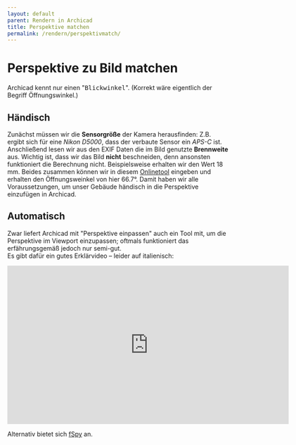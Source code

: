 ```yaml
---
layout: default
parent: Rendern in Archicad
title: Perspektive matchen
permalink: /rendern/perspektivmatch/
---
```

# Perspektive zu Bild matchen
Archicad kennt nur einen "<samp>Blickwinkel</samp>". (Korrekt wäre eigentlich der Begriff Öffnungswinkel.)

## Händisch
Zunächst müssen wir die **Sensorgröße** der Kamera herausfinden:
Z.B. ergibt sich für eine _Nikon D5000_, dass der verbaute Sensor ein _APS-C_ ist.
Anschließend lesen wir aus den EXIF Daten die im Bild genutzte **Brennweite** aus. Wichtig ist, dass wir das Bild **nicht** beschneiden, denn ansonsten funktioniert die Berechnung nicht. Beispielsweise erhalten wir den Wert 18 mm. 
Beides zusammen können wir in diesem [Onlinetool](https://www.vision-doctor.com/optik-berechnungen/oeffnungswinkel-berechnen.html) eingeben und erhalten den Öffnungsweinkel von hier 66.7°. Damit haben wir alle Voraussetzungen, um unser Gebäude händisch in die Perspektive einzufügen in Archicad.

## Automatisch
Zwar liefert Archicad mit "Perspektive einpassen" auch ein Tool mit, um die Perspektive im Viewport einzupassen; oftmals funktioniert das erfährungsgemäß jedoch nur semi-gut.  
Es gibt dafür ein gutes Erklärvideo – leider auf italienisch:  
<iframe width="640" height="360" src="https://www.youtube.com/embed/Xr9RmU2jlE4?si=EjeIhx-WJ0vQeBE-" title="YouTube video player" frameborder="0" allow="accelerometer; autoplay; clipboard-write; encrypted-media; gyroscope; picture-in-picture; web-share" allowfullscreen></iframe>

Alternativ bietet sich [fSpy](https://fspy.io/) an.

